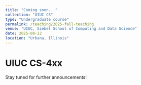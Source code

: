 ```yaml
---
title: "Coming soon..."
collection: "UIUC CS"
type: "Undergraduate course"
permalink: /teaching/2025-fall-teaching
venue: "UIUC, Siebel School of Computing and Data Science"
date: 2025-08-22
location: "Urbana, Illinois"
---
```



UIUC CS-4xx
======
Stay tuned for further announcements!
